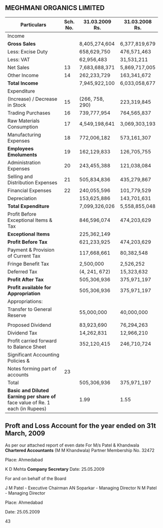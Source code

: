 ## MEGHMANI ORGANICS LIMITED

| Particulars                                                                           | Sch.<br>No. | 31.03.2009<br>Rs. | 31.03.2008<br>Rs. |
|---------------------------------------------------------------------------------------|-------------|-------------------|-------------------|
| Income                                                                                |             |                   |                   |
| <b>Gross Sales</b>                                                                    |             | 8,405,274,604     | 6,377,819,679     |
| Less: Excise Duty                                                                     |             | 658,629,750       | 476,571,463       |
| Less: VAT                                                                             |             | 62,956,483        | 31,531,211        |
| Net Sales                                                                             | 13          | 7,683,688,371     | 5,869,717,005     |
| Other Income                                                                          | 14          | 262,233,729       | 163,341,672       |
| <b>Total Income</b>                                                                   |             | 7,945,922,100     | 6,033,058,677     |
| Expenditure                                                                           |             |                   |                   |
| (Increase) / Decrease in Stock                                                        | 15          | (266, 758, 290)   | 223,319,845       |
| Trading Purchases                                                                     | 16          | 739,777,954       | 764,565,837       |
| Raw Materials Consumption                                                             | 17          | 4,549,198,641     | 3,069,303,193     |
| Manufacturing Expenses                                                                | 18          | 772,006,182       | 573,161,307       |
| <b>Employees Emoluments</b>                                                           | 19          | 162,129,833       | 126,705,755       |
| Administration Expenses                                                               | 20          | 243,455,388       | 121,038,084       |
| Selling and Distribution Expenses                                                     | 21          | 505,834,836       | 435,279,867       |
| Financial Expenses                                                                    | 22          | 240,055,596       | 101,779,529       |
| Depreciation                                                                          |             | 153,625,886       | 143,701,631       |
| <b>Total Expenditure</b>                                                              |             | 7,099,326,026     | 5,558,855,048     |
| Profit Before Exceptional Items & Tax                                                 |             | 846,596,074       | 474,203,629       |
| <b>Exceptional Items</b>                                                              |             | 225,362,149       |                   |
| <b>Profit Before Tax</b>                                                              |             | 621,233,925       | 474,203,629       |
| Payment & Provision of Current Tax                                                    |             | 117,668,661       | 80,382,548        |
| Fringe Benefit Tax                                                                    |             | 2,500,000         | 2,526,252         |
| Deferred Tax                                                                          |             | (4, 241, 672)     | 15,323,632        |
| <b>Profit After Tax</b>                                                               |             | 505,306,936       | 375,971,197       |
| <b>Profit available for Appropriation</b>                                             |             | 505,306,936       | 375,971,197       |
| Appropriations:                                                                       |             |                   |                   |
| Transfer to General Reserve                                                           |             | 55,000,000        | 40,000,000        |
|                                                                                       |             |                   |                   |
| Proposed Dividend                                                                     |             | 83,923,690        | 76,294,263        |
| Dividend Tax                                                                          |             | 14,262,831        | 12,966,210        |
| Profit carried forward to Balance Sheet                                               |             | 352,120,415       | 246,710,724       |
| Significant Accounting Policies &                                                     |             |                   |                   |
| Notes forming part of accounts                                                        | 23          |                   |                   |
| Total                                                                                 |             | 505,306,936       | 375,971,197       |
| <b>Basic and Diluted Earning per share of</b><br>face value of Re. 1 each (in Rupees) |             | 1.99              | 1.55              |

## Proft and Loss Account for the year ended on 31t March, 2009

As per our attached report of even date For M/s Patel & Khandwala **Chartered Accountants** (M M Khandwala) Partner Membership No. 32472

Place: Ahmedabad

K D Mehta **Company Secretary** Date: 25.05.2009

For and on behalf of the Board

J M Patel - Executive Chairman AN Soparkar - Managing Director N M Patel - Managing Director

Place: Ahmedabad

Date: 25.05.2009

43